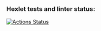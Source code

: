 ### Hexlet tests and linter status:
[![Actions Status](https://github.com/leteli/frontend-project-lvl4/workflows/hexlet-check/badge.svg)](https://github.com/leteli/frontend-project-lvl4/actions)